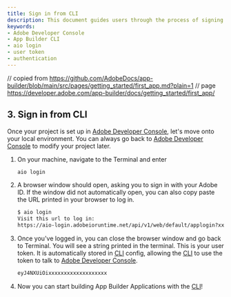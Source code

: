 ```yaml
---
title: Sign in from CLI
description: This document guides users through the process of signing in to the Adobe App Builder CLI, enabling seamless connectivity between the local development environment and the Adobe Developer Console. It covers the steps involved in logging in, handling browser authentication, and storing the user token for further CLI operations.
keywords:
- Adobe Developer Console
- App Builder CLI
- aio login
- user token
- authentication
---
```


// copied from https://github.com/AdobeDocs/app-builder/blob/main/src/pages/getting_started/first_app.md?plain=1
// page https://developer.adobe.com/app-builder/docs/getting_started/first_app/

## 3. Sign in from CLI

Once your project is set up in [Adobe Developer Console](/console), let's move onto your local environment. You can always go back to [Adobe Developer Console](/console) to modify your project later.

1. On your machine, navigate to the Terminal and enter

    ```bash
    aio login
    ```

1. A browser window should open, asking you to sign in with your Adobe ID. If the window did not automatically open, you can also copy paste the URL printed in your browser to log in.

    ```bash
    $ aio login
    Visit this url to log in:
    https://aio-login.adobeioruntime.net/api/v1/web/default/applogin?xxxxxxxx
    ```

1. Once you've logged in, you can close the browser window and go back to Terminal. You will see a string printed in the terminal. This is your user token. It is automatically stored in [CLI](https://github.com/adobe/aio-cli) config, allowing the [CLI](https://github.com/adobe/aio-cli) to use the token to talk to [Adobe Developer Console](/console).

    ```bash
    eyJ4NXUiOixxxxxxxxxxxxxxxxxxx
    ```

1. Now you can start building App Builder Applications with the [CLI](https://github.com/adobe/aio-cli)!
